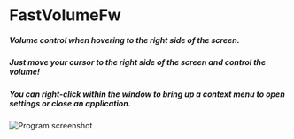 # FastVolumeFw
##### Volume control when hovering to the right side of the screen.
##### Just move your cursor to the right side of the screen and control the volume!
##### You can right-click within the window to bring up a context menu to open settings or close an application.
![Program screenshot](https://i.ibb.co/jzwDpHX/O0-J294-Zl9-Mk.jpg)
